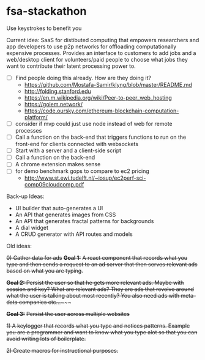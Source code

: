 # fsa-stackathon

Use keystrokes to benefit you

Current idea: SaaS for distibuted computing that empowers researchers and app developers to use p2p networks for offloading computationally expensive processes. Provides an interface to customers to add jobs and a web/desktop client for volunteers/paid people to choose what jobs they want to contribute their latent processing power to. 

- [ ] Find people doing this already. How are they doing it?
   - https://github.com/Mostafa-Samir/klyng/blob/master/README.md
   - http://folding.stanford.edu
   - https://en.m.wikipedia.org/wiki/Peer-to-peer_web_hosting
   - https://golem.network/
   - https://code.oursky.com/ethereum-blockchain-computation-platform/
- [ ] consider if mvp could just use node instead of web for remote processes
- [ ] Call a function on the back-end that triggers functions to run on the front-end for clients connected with websockets
- [ ] Start with a server and a client-side script
- [ ] Call a function on the back-end
- [ ] A chrome extension makes sense
- [ ] for demo benchmark gops to compare to ec2 pricing
  - http://www.st.ewi.tudelft.nl/~iosup/ec2perf-sci-comp09cloudcomp.pdf

Back-up Ideas:

- UI builder that auto-generates a UI
- An API that generates images from CSS
- An API that generates fractal patterns for backgrounds
- A dial widget
- A CRUD generator with API routes and models

Old ideas:

~~0) Gather data for ads~~
~~**Goal 1:**~~
~~A react component that records what you type and then sends a request to an ad server
that then serves relevant ads based on what you are typing.~~

~~**Goal 2:**
Persist the user so that he gets more relevant ads. Maybe with session and key?
What are relevant ads? They are ads that revolve around what the user is talking about most recently? You also need ads with meta-data companies etc...~~~~~

~~**Goal 3:**~~
~~Persist the user across multiple websites~~

~~1) A keylogger that records what you type and notices patterns. Example you are a programmer and want to know what
you type alot so that you can avoid writing lots of boilerplate.~~

~~2) Create macros for instructional purposes.~~
